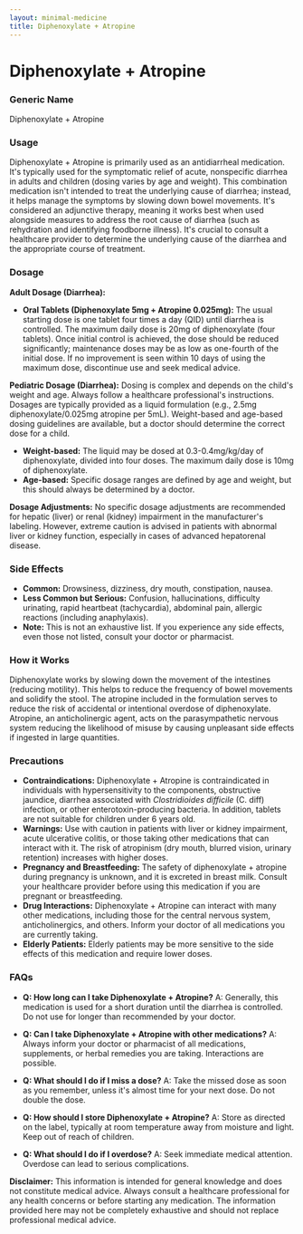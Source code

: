```yaml
---
layout: minimal-medicine
title: Diphenoxylate + Atropine
---
```


# Diphenoxylate + Atropine
### Generic Name
Diphenoxylate + Atropine

### Usage

Diphenoxylate + Atropine is primarily used as an antidiarrheal medication.  It's typically used for the symptomatic relief of acute, nonspecific diarrhea in adults and children (dosing varies by age and weight).  This combination medication isn't intended to treat the underlying cause of diarrhea; instead, it helps manage the symptoms by slowing down bowel movements.  It's considered an adjunctive therapy, meaning it works best when used alongside measures to address the root cause of diarrhea (such as rehydration and identifying foodborne illness).  It's crucial to consult a healthcare provider to determine the underlying cause of the diarrhea and the appropriate course of treatment.


### Dosage

**Adult Dosage (Diarrhea):**

* **Oral Tablets (Diphenoxylate 5mg + Atropine 0.025mg):** The usual starting dose is one tablet four times a day (QID) until diarrhea is controlled.  The maximum daily dose is 20mg of diphenoxylate (four tablets).  Once initial control is achieved, the dose should be reduced significantly; maintenance doses may be as low as one-fourth of the initial dose.  If no improvement is seen within 10 days of using the maximum dose, discontinue use and seek medical advice.

**Pediatric Dosage (Diarrhea):**  Dosing is complex and depends on the child's weight and age.  Always follow a healthcare professional's instructions. Dosages are typically provided as a liquid formulation (e.g., 2.5mg diphenoxylate/0.025mg atropine per 5mL). Weight-based and age-based dosing guidelines are available, but a doctor should determine the correct dose for a child.  

* **Weight-based:**  The liquid may be dosed at 0.3-0.4mg/kg/day of diphenoxylate, divided into four doses. The maximum daily dose is 10mg of diphenoxylate.
* **Age-based:** Specific dosage ranges are defined by age and weight, but  this should always be determined by a doctor.

**Dosage Adjustments:**  No specific dosage adjustments are recommended for hepatic (liver) or renal (kidney) impairment in the manufacturer's labeling.  However, extreme caution is advised in patients with abnormal liver or kidney function, especially in cases of advanced hepatorenal disease.


### Side Effects

* **Common:**  Drowsiness, dizziness, dry mouth, constipation, nausea.
* **Less Common but Serious:**  Confusion, hallucinations, difficulty urinating, rapid heartbeat (tachycardia), abdominal pain, allergic reactions (including anaphylaxis).
* **Note:**  This is not an exhaustive list. If you experience any side effects, even those not listed, consult your doctor or pharmacist.


### How it Works

Diphenoxylate works by slowing down the movement of the intestines (reducing motility). This helps to reduce the frequency of bowel movements and solidify the stool.  The atropine included in the formulation serves to reduce the risk of accidental or intentional overdose of diphenoxylate.  Atropine, an anticholinergic agent, acts on the parasympathetic nervous system reducing the likelihood of misuse by causing unpleasant side effects if ingested in large quantities.


### Precautions

* **Contraindications:**  Diphenoxylate + Atropine is contraindicated in individuals with hypersensitivity to the components, obstructive jaundice, diarrhea associated with *Clostridioides difficile* (C. diff) infection, or other enterotoxin-producing bacteria.  In addition, tablets are not suitable for children under 6 years old.
* **Warnings:**  Use with caution in patients with liver or kidney impairment, acute ulcerative colitis, or those taking other medications that can interact with it. The risk of atropinism (dry mouth, blurred vision, urinary retention) increases with higher doses.
* **Pregnancy and Breastfeeding:** The safety of diphenoxylate + atropine during pregnancy is unknown, and it is excreted in breast milk.  Consult your healthcare provider before using this medication if you are pregnant or breastfeeding.
* **Drug Interactions:** Diphenoxylate + Atropine can interact with many other medications, including those for the central nervous system, anticholinergics, and others.  Inform your doctor of all medications you are currently taking.
* **Elderly Patients:**  Elderly patients may be more sensitive to the side effects of this medication and require lower doses.


### FAQs

* **Q: How long can I take Diphenoxylate + Atropine?**  A:  Generally, this medication is used for a short duration until the diarrhea is controlled.  Do not use for longer than recommended by your doctor.

* **Q: Can I take Diphenoxylate + Atropine with other medications?**  A:  Always inform your doctor or pharmacist of all medications, supplements, or herbal remedies you are taking.  Interactions are possible.

* **Q: What should I do if I miss a dose?**  A:  Take the missed dose as soon as you remember, unless it's almost time for your next dose. Do not double the dose.

* **Q: How should I store Diphenoxylate + Atropine?** A: Store as directed on the label, typically at room temperature away from moisture and light.  Keep out of reach of children.

* **Q: What should I do if I overdose?** A:  Seek immediate medical attention.  Overdose can lead to serious complications.

**Disclaimer:** This information is intended for general knowledge and does not constitute medical advice.  Always consult a healthcare professional for any health concerns or before starting any medication.  The information provided here may not be completely exhaustive and should not replace professional medical advice.
